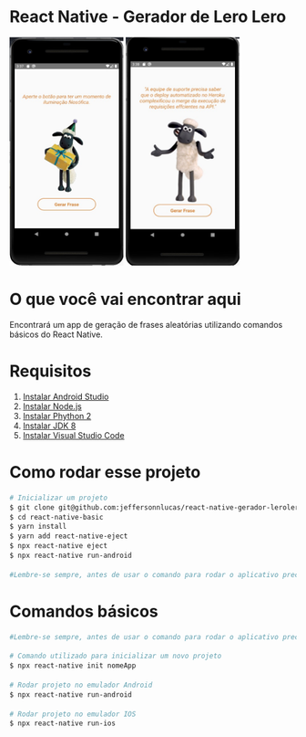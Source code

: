 # React Native - Gerador de Lero Lero
<img src="src/screens/TelaInicial.jpg" width="200px" height="400px"></img> <img src="src/screens/LeroLeroGerado.jpg" width="200px" height="400px"></img>

# O que você vai encontrar aqui
Encontrará um app de geração de frases aleatórias utilizando comandos básicos do React Native.

# Requisitos
1. [Instalar Android Studio](https://developer.android.com/studio/install/)
2. [Instalar Node.js](https://nodejs.org/pt-br/download/)
3. [Instalar Phython 2](https://www.python.org/downloads/release/python-2718/)
4. [Instalar JDK 8](https://www.oracle.com/br/java/technologies/javase/javase-jdk8-downloads.html)
5. [Instalar Visual Studio Code](https://code.visualstudio.com/)

# Como rodar esse projeto
```bash
# Inicializar um projeto
$ git clone git@github.com:jeffersonnlucas/react-native-gerador-lerolero.git
$ cd react-native-basic
$ yarn install 
$ yarn add react-native-eject
$ npx react-native eject
$ npx react-native run-android

#Lembre-se sempre, antes de usar o comando para rodar o aplicativo precisa estar com o Emulador aberto e ai sim rodar o comando.
```

# Comandos básicos
```bash
#Lembre-se sempre, antes de usar o comando para rodar o aplicativo precisa estar com o Emulador aberto e ai sim rodar o comando.

# Comando utilizado para inicializar um novo projeto
$ npx react-native init nomeApp

# Rodar projeto no emulador Android
$ npx react-native run-android 

# Rodar projeto no emulador IOS
$ npx react-native run-ios
```
